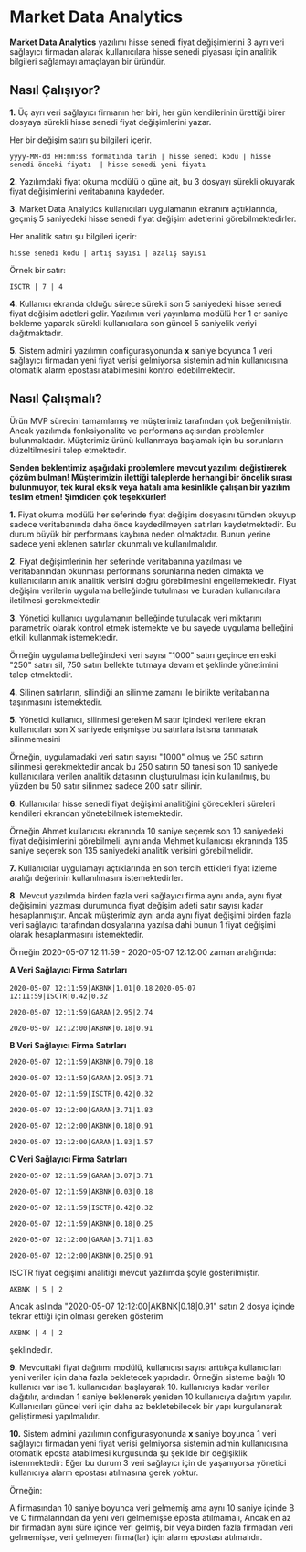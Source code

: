 # Market Data Analytics

**Market Data Analytics** yazılımı hisse senedi fiyat değişimlerini 3 ayrı veri sağlayıcı firmadan alarak kullanıcılara hisse senedi piyasası için analitik bilgileri sağlamayı amaçlayan bir üründür.

## Nasıl Çalışıyor?

 **1.**  Üç ayrı veri sağlayıcı firmanın her biri, her gün kendilerinin ürettiği birer dosyaya sürekli hisse senedi fiyat değişimlerini yazar.

Her bir değişim satırı şu bilgileri içerir.

`yyyy-MM-dd HH:mm:ss formatında tarih | hisse senedi kodu | hisse senedi önceki fiyatı	| hisse senedi yeni fiyatı`

 **2.**  Yazılımdaki fiyat okuma modülü o güne ait, bu 3 dosyayı sürekli okuyarak fiyat değişimlerini veritabanına kaydeder.
 
**3.** Market Data Analytics kullanıcıları uygulamanın ekranını açtıklarında, geçmiş 5 saniyedeki hisse senedi fiyat değişim adetlerini görebilmektedirler.

Her analitik satırı şu bilgileri içerir:

`hisse senedi kodu | artış sayısı | azalış sayısı`

Örnek bir satır:

`ISCTR | 7 | 4`

**4.** Kullanıcı ekranda olduğu sürece sürekli son 5 saniyedeki hisse senedi fiyat değişim adetleri gelir. Yazılımın veri yayınlama modülü her 1 er saniye bekleme yaparak sürekli kullanıcılara son güncel 5 saniyelik veriyi dağıtmaktadır.

**5.** Sistem admini yazılımın configurasyonunda **x** saniye boyunca 1 veri sağlayıcı firmadan yeni fiyat verisi gelmiyorsa sistemin admin kullanıcısına otomatik alarm epostası atabilmesini kontrol edebilmektedir.

## Nasıl Çalışmalı?

Ürün MVP sürecini tamamlamış ve müşterimiz tarafından çok beğenilmiştir. Ancak yazılımda fonksiyonalite ve performans açısından problemler bulunmaktadır. Müşterimiz ürünü kullanmaya başlamak için bu sorunların düzeltilmesini talep etmektedir.

**Senden beklentimiz aşağıdaki problemlere mevcut yazılımı değiştirerek çözüm bulman!
Müşterimizin ilettiği taleplerde herhangi bir öncelik sırası bulunmuyor, tek kural eksik veya hatalı ama kesinlikle çalışan bir yazılım teslim etmen!
Şimdiden çok teşekkürler!**

**1.** Fiyat okuma modülü her seferinde fiyat değişim dosyasını tümden okuyup sadece veritabanında daha önce kaydedilmeyen satırları kaydetmektedir. Bu durum büyük bir performans kaybına neden olmaktadır. Bunun yerine sadece yeni eklenen satırlar okunmalı ve kullanılmalıdır.

**2.** Fiyat değişimlerinin her seferinde veritabanına yazılması ve veritabanından okunması performans sorunlarına neden olmakta ve kullanıcıların anlık analitik verisini doğru görebilmesini engellemektedir.
Fiyat değişim verilerin uygulama belleğinde tutulması ve buradan kullanıcılara iletilmesi gerekmektedir.

**3.** Yönetici kullanıcı uygulamanın belleğinde tutulacak veri miktarını parametrik olarak kontrol etmek istemekte ve bu sayede uygulama belleğini etkili kullanmak istemektedir.

Örneğin uygulama belleğindeki veri sayısı "1000" satırı geçince en eski "250" satırı sil, 750 satırı bellekte tutmaya devam et şeklinde yönetimini talep etmektedir.
   
**4.** Silinen satırların, silindiği an silinme zamanı ile birlikte veritabanına taşınmasını istemektedir.

**5.** Yönetici kullanıcı, silinmesi gereken M satır içindeki verilere ekran kullanıcıları son X saniyede erişmişse bu satırlara istisna tanınarak silinmemesini

Örneğin, uygulamadaki veri satırı sayısı "1000" olmuş ve 250 satırın silinmesi gerekmektedir ancak bu 250 satırın 50 tanesi son 10 saniyede kullanıcılara verilen analitik datasının oluşturulması için kullanılmış, bu yüzden bu 50 satır silinmez sadece 200 satır silinir.

**6.** Kullanıcılar hisse senedi fiyat değişimi analitiğini görecekleri süreleri kendileri ekrandan yönetebilmek istemektedir.

Örneğin  Ahmet kullanıcısı ekranında 10 saniye seçerek son 10 saniyedeki fiyat değişimlerini görebilmeli, aynı anda Mehmet kullanıcısı ekranında 135 saniye seçerek son 135 saniyedeki analitik verisini görebilmelidir.

**7.** Kullanıcılar uygulamayı açtıklarında en son tercih ettikleri fiyat izleme aralığı değerinin kullanılmasını istemektedirler.
   
**8.** Mevcut yazılımda birden fazla veri sağlayıcı firma aynı anda, aynı fiyat değişimini yazması durumunda fiyat değişim adeti satır sayısı kadar hesaplanmıştır. Ancak müşterimiz aynı anda aynı fiyat değişimi birden fazla veri 	sağlayıcı tarafından dosyalarına yazılsa dahi bunun 1 fiyat değişimi olarak hesaplanmasını istemektedir.

   Örneğin 2020-05-07 12:11:59 - 2020-05-07 12:12:00 zaman aralığında:
   
**A Veri Sağlayıcı Firma Satırları**
   
`2020-05-07 12:11:59|AKBNK|1.01|0.18`
`2020-05-07 12:11:59|ISCTR|0.42|0.32`

`2020-05-07 12:11:59|GARAN|2.95|2.74`

`2020-05-07 12:12:00|AKBNK|0.18|0.91`

   
 **B Veri Sağlayıcı Firma Satırları**
   
`2020-05-07 12:11:59|AKBNK|0.79|0.18`

`2020-05-07 12:11:59|GARAN|2.95|3.71`

`2020-05-07 12:11:59|ISCTR|0.42|0.32`

`2020-05-07 12:12:00|GARAN|3.71|1.83`

`2020-05-07 12:12:00|AKBNK|0.18|0.91`

`2020-05-07 12:12:00|GARAN|1.83|1.57`


 **C Veri Sağlayıcı Firma Satırları**
   
`2020-05-07 12:11:59|GARAN|3.07|3.71`

`2020-05-07 12:11:59|AKBNK|0.03|0.18`

`2020-05-07 12:11:59|ISCTR|0.42|0.32`

`2020-05-07 12:11:59|AKBNK|0.18|0.25`

`2020-05-07 12:12:00|GARAN|3.71|1.83`

`2020-05-07 12:12:00|AKBNK|0.25|0.91`


ISCTR fiyat değişimi analitiği mevcut yazılımda şöyle gösterilmiştir.
   
`AKBNK | 5 | 2`
   
 Ancak aslında 
 "2020-05-07 12:12:00|AKBNK|0.18|0.91" satırı 2 dosya içinde tekrar ettiği için olması gereken gösterim
   
 `AKBNK | 4 | 2`
 
 şeklindedir.
 
 **9.** Mevcuttaki fiyat dağıtımı modülü, kullanıcısı sayısı arttıkça kullanıcıları yeni veriler için daha fazla bekletecek yapıdadır. Örneğin sisteme bağlı 10 kullanıcı var ise 1. kullanıcıdan başlayarak 10. kullanıcıya kadar veriler dağıtılır, ardından 1 saniye beklenerek yeniden 10 kullanıcıya dağıtım yapılır.
Kullanıcıları güncel veri için daha az bekletebilecek bir yapı kurgulanarak geliştirmesi yapılmalıdır.

**10.** Sistem admini yazılımın configurasyonunda **x** saniye boyunca 1 veri sağlayıcı firmadan yeni fiyat verisi gelmiyorsa sistemin admin kullanıcısına otomatik eposta atabilmesi kurgusunda şu şekilde bir değişiklik istenmektedir:
Eğer bu durum 3 veri sağlayıcı için de yaşanıyorsa yönetici kullanıcıya alarm epostası atılmasına gerek yoktur.


Örneğin:

A firmasından 10 saniye boyunca veri gelmemiş ama aynı 10 saniye içinde B ve C  firmalarından da yeni veri gelmemişse eposta atılmamalı, Ancak en az bir firmadan aynı süre içinde veri gelmiş, bir veya birden fazla firmadan veri gelmemişse, veri gelmeyen firma(lar) için alarm epostası atılmalıdır.

